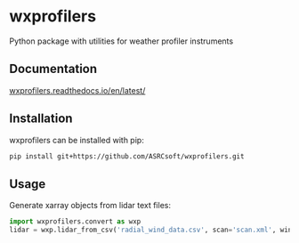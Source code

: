 # wxprofilers
Python package with utilities for weather profiler instruments

## Documentation
[wxprofilers.readthedocs.io/en/latest/](http://wxprofilers.readthedocs.io/en/latest/)

## Installation
wxprofilers can be installed with pip:

```bash
pip install git+https://github.com/ASRCsoft/wxprofilers.git
```

## Usage
Generate xarray objects from lidar text files:

```python
import wxprofilers.convert as wxp
lidar = wxp.lidar_from_csv('radial_wind_data.csv', scan='scan.xml', wind='reconstruction_wind_data.csv')
```
